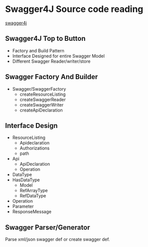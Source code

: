 # Swagger4J Source code reading

[swagger4j](https://github.com/SmartBear/swagger4j.git)

## Swagger4J Top to Button

- Factory and Build Pattern
- Interface Designed for entire Swagger Model
- Different Swagger Reader/writer/store
  
## Swagger Factory And Builder

- Swagger/SwaggerFactory
  * createResourceListing
  * createSwaggerReader
  * createSwaggerWriter
  * createApiDeclaration

## Interface Design
- ResourceListing
  * Apideclaration
  * Authorizations
  * path
- Api
  * ApiDeclaration
  * Operation
- DataType
- HasDataType
  * Model
  * RefArrayType
  * RefDataType
- Operation
- Parameter
- ResponseMessage

## Swagger Parser/Generator

Parse xml/json swagger def or create swagger def.